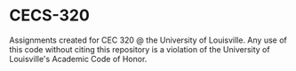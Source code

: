 # CECS-320
Assignments created for CEC 320 @ the University of Louisville. Any use of this code without citing this repository is a violation of the University of Louisville's Academic Code of Honor.
